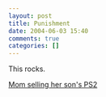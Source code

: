 ```yaml
---
layout: post
title: Punishment
date: 2004-06-03 15:40
comments: true
categories: []
---
```

This rocks.

<a href="http://cgi.ebay.com/ws/eBayISAPI.dll?ViewItem&category=62054&item=8107675670&rd=1">Mom selling her son's PS2</a>
